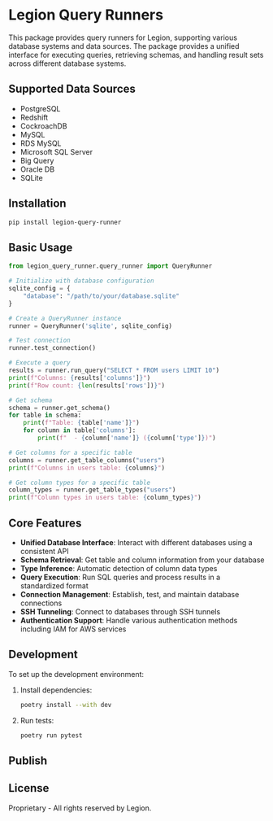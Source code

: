 # Legion Query Runners

This package provides query runners for Legion, supporting various database systems and data sources. The package provides a unified interface for executing queries, retrieving schemas, and handling result sets across different database systems.

## Supported Data Sources

- PostgreSQL
- Redshift
- CockroachDB
- MySQL
- RDS MySQL
- Microsoft SQL Server
- Big Query
- Oracle DB
- SQLite

## Installation

```bash
pip install legion-query-runner
```

## Basic Usage

```python
from legion_query_runner.query_runner import QueryRunner

# Initialize with database configuration
sqlite_config = {
    "database": "/path/to/your/database.sqlite"
}

# Create a QueryRunner instance
runner = QueryRunner('sqlite', sqlite_config)

# Test connection
runner.test_connection()

# Execute a query
results = runner.run_query("SELECT * FROM users LIMIT 10")
print(f"Columns: {results['columns']}")
print(f"Row count: {len(results['rows'])}")

# Get schema
schema = runner.get_schema()
for table in schema:
    print(f"Table: {table['name']}")
    for column in table['columns']:
        print(f"  - {column['name']} ({column['type']})")

# Get columns for a specific table
columns = runner.get_table_columns("users")
print(f"Columns in users table: {columns}")

# Get column types for a specific table
column_types = runner.get_table_types("users")
print(f"Column types in users table: {column_types}")
```

## Core Features

- **Unified Database Interface**: Interact with different databases using a consistent API
- **Schema Retrieval**: Get table and column information from your database
- **Type Inference**: Automatic detection of column data types
- **Query Execution**: Run SQL queries and process results in a standardized format
- **Connection Management**: Establish, test, and maintain database connections
- **SSH Tunneling**: Connect to databases through SSH tunnels
- **Authentication Support**: Handle various authentication methods including IAM for AWS services

## Development

To set up the development environment:

1. Install dependencies:
   ```bash
   poetry install --with dev
   ```

2. Run tests:
   ```bash
   poetry run pytest
   ```

## Publish

## License

Proprietary - All rights reserved by Legion. 